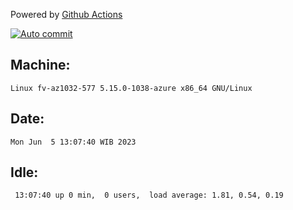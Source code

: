Powered by [Github Actions](https://github.com/features/actions)

[![Auto commit](https://github.com/hiage/workstation/workflows/Auto%20commit/badge.svg)](https://github.com/hiage/workstation/actions?query=workflow%3A%22Auto+commit%22)

## Machine:
```
Linux fv-az1032-577 5.15.0-1038-azure x86_64 GNU/Linux
```
## Date:
```
Mon Jun  5 13:07:40 WIB 2023
```
## Idle:
```
 13:07:40 up 0 min,  0 users,  load average: 1.81, 0.54, 0.19
```
